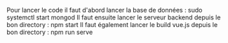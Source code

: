 Pour lancer le code il faut d'abord lancer la base de données :
sudo systemctl start mongod
Il faut ensuite lancer le serveur backend depuis le bon directory :
npm start
Il faut également lancer le build vue.js depuis le bon directory :
npm run serve
